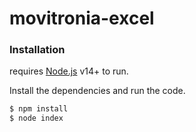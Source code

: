 # movitronia-excel

### Installation

requires [Node.js](https://nodejs.org/) v14+ to run.

Install the dependencies and run the code.

```sh
$ npm install
$ node index
```